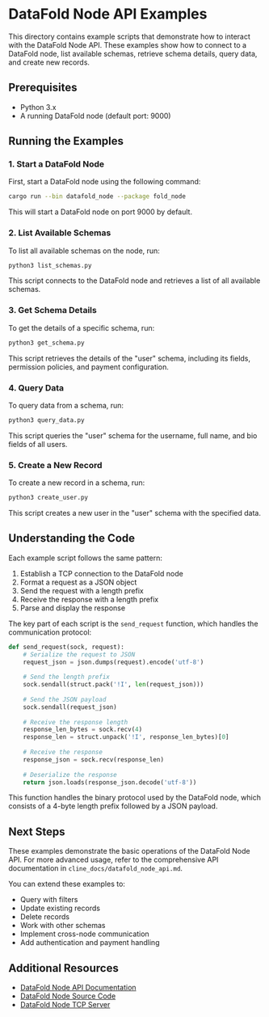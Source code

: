 # DataFold Node API Examples

This directory contains example scripts that demonstrate how to interact with the DataFold Node API. These examples show how to connect to a DataFold node, list available schemas, retrieve schema details, query data, and create new records.

## Prerequisites

- Python 3.x
- A running DataFold node (default port: 9000)

## Running the Examples

### 1. Start a DataFold Node

First, start a DataFold node using the following command:

```bash
cargo run --bin datafold_node --package fold_node
```

This will start a DataFold node on port 9000 by default.

### 2. List Available Schemas

To list all available schemas on the node, run:

```bash
python3 list_schemas.py
```

This script connects to the DataFold node and retrieves a list of all available schemas.

### 3. Get Schema Details

To get the details of a specific schema, run:

```bash
python3 get_schema.py
```

This script retrieves the details of the "user" schema, including its fields, permission policies, and payment configuration.

### 4. Query Data

To query data from a schema, run:

```bash
python3 query_data.py
```

This script queries the "user" schema for the username, full name, and bio fields of all users.

### 5. Create a New Record

To create a new record in a schema, run:

```bash
python3 create_user.py
```

This script creates a new user in the "user" schema with the specified data.

## Understanding the Code

Each example script follows the same pattern:

1. Establish a TCP connection to the DataFold node
2. Format a request as a JSON object
3. Send the request with a length prefix
4. Receive the response with a length prefix
5. Parse and display the response

The key part of each script is the `send_request` function, which handles the communication protocol:

```python
def send_request(sock, request):
    # Serialize the request to JSON
    request_json = json.dumps(request).encode('utf-8')
    
    # Send the length prefix
    sock.sendall(struct.pack('!I', len(request_json)))
    
    # Send the JSON payload
    sock.sendall(request_json)
    
    # Receive the response length
    response_len_bytes = sock.recv(4)
    response_len = struct.unpack('!I', response_len_bytes)[0]
    
    # Receive the response
    response_json = sock.recv(response_len)
    
    # Deserialize the response
    return json.loads(response_json.decode('utf-8'))
```

This function handles the binary protocol used by the DataFold node, which consists of a 4-byte length prefix followed by a JSON payload.

## Next Steps

These examples demonstrate the basic operations of the DataFold Node API. For more advanced usage, refer to the comprehensive API documentation in `cline_docs/datafold_node_api.md`.

You can extend these examples to:

- Query with filters
- Update existing records
- Delete records
- Work with other schemas
- Implement cross-node communication
- Add authentication and payment handling

## Additional Resources

- [DataFold Node API Documentation](../cline_docs/datafold_node_api.md)
- [DataFold Node Source Code](../fold_node/src/bin/datafold_node.rs)
- [DataFold Node TCP Server](../fold_node/src/datafold_node/tcp_server.rs)
